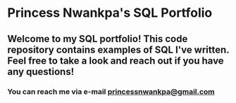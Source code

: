 # Princess Nwankpa's SQL Portfolio
## Welcome to my SQL portfolio! This code repository contains examples of SQL I've written. Feel free to take a look and reach out if you have any questions!
### You can reach me via e-mail princessnwankpa@gmail.com
